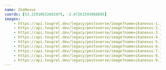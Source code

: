 ```yaml
---
name: IkaNexus
coords: [53.22910632692975, -2.67261593068695]
images:
    - https://api.tougrel.dev/legacy/pestoverse/image?name=ikanexus-1.jpg
    - https://api.tougrel.dev/legacy/pestoverse/image?name=ikanexus-2.jpg
    - https://api.tougrel.dev/legacy/pestoverse/image?name=ikanexus-3.jpg
    - https://api.tougrel.dev/legacy/pestoverse/image?name=ikanexus-4.jpg
    - https://api.tougrel.dev/legacy/pestoverse/image?name=ikanexus-5.jpg
    - https://api.tougrel.dev/legacy/pestoverse/image?name=ikanexus-6.jpg
    - https://api.tougrel.dev/legacy/pestoverse/image?name=ikanexus-7.jpg
    - https://api.tougrel.dev/legacy/pestoverse/image?name=ikanexus-8.jpg
    - https://api.tougrel.dev/legacy/pestoverse/image?name=ikanexus-9.jpg
---
```

